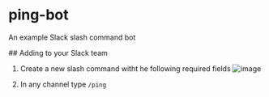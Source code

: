 # ping-bot
An example Slack slash command bot

## Adding to your Slack team

1. Create a new slash command witht he following required fields
![image](https://cloud.githubusercontent.com/assets/3384072/15648180/bd91716c-2660-11e6-93f0-1aa999790418.png)

2. In any channel type `/ping`
